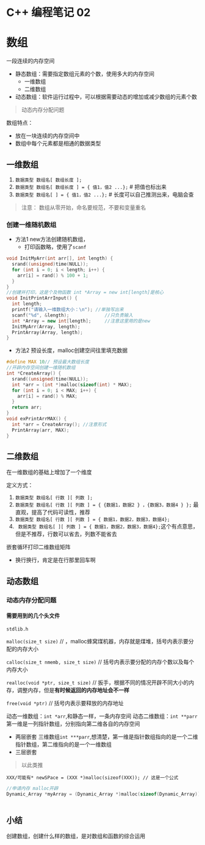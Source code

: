 # C++ 编程笔记 02

# 数组

一段连续的内存空间

- 静态数组：需要指定数组元素的个数，使用多大的内存空间
  - 一维数组
  - 二维数组
- 动态数组：软件运行过程中，可以根据需要动态的增加或减少数组的元素个数
> 动态内存分配问题

数组特点：
- 放在一块连续的内存空间中
- 数组中每个元素都是相通的数据类型

## 一维数组

1. `数据类型 数组名[ 数组长度 ];`
2. `数据类型 数组名[ 数组长度 ] = { 值1，值2 ...};` # 把值也标出来
3. `数据类型 数组名[ ] = { 值1，值2 ...};` # 长度可以自己推测出来，电脑会查

> 注意： 数组从零开始，命名要规范，不要和变量重名

### 创建一维随机数组



- 方法1 new方法创建随机数组，
  - 打印函数略，使用了`scanf`
```cpp
void InitMyArr(int arr[], int length) {
  srand((unsigned)time(NULL));
  for (int i = 0; i < length; i++) {
    arr[i] = rand() % 100 + 1;
  }
}
//创建并打印，这是个及物函数 int *Array = new int[length]是核心
void InitPrintArrInput() {
  int length;
  printf("请输入一维数组大小：\n"); //单独写出来
  scanf("%d", &length);             //只负责输入
  int *Array = new int[length];     //注意这里用的是new
  InitMyArr(Array, length);
  PrintArray(Array, length);
}

```


- 方法2 预设长度，malloc创建空间往里填充数据

```cpp
#define MAX 10// 预设最大数组长度
//开辟内存空间创建一维随机数组
int *CreateArray() {
  srand((unsigned)time(NULL));
  int *arr = (int *)malloc(sizeof(int) * MAX);
  for (int i = 0; i < MAX; i++) {
    arr[i] = rand() % MAX;
  }
  return arr;
}
void exPrintArrMAX() {
  int *arr = CreateArray(); //注意形式
  PrintArray(arr, MAX);
}

```

## 二维数组

在一维数组的基础上增加了一个维度

定义方式：

1. `数据类型 数组名[ 行数 ][ 列数 ];`
2. `数据类型 数组名[ 行数 ][ 列数 ] = { {数据1，数据2 } ，{数据3，数据4 } };` 最直观，提高了代码可读性，推荐
3. `数据类型 数组名[ 行数 ][ 列数 ] = { 数据1，数据2，数据3，数据4};`
4. ` 数据类型 数组名[ ][ 列数 ] = { 数据1，数据2，数据3，数据4};`这个有点意思，但是不推荐，行数可以省去，列数不能省去






嵌套循环打印二维数组矩阵
- 换行换行，肯定是在行那里回车啊

## 动态数组

### 动态内存分配问题

#### 需要用到的几个头文件




`stdlib.h`

`malloc(size_t size)` // ，malloc蜂窝煤机器，内存就是煤堆，括号内表示要分配的内存大小

`calloc(size_t nmemb, size_t size)` // 括号内表示要分配的内存个数以及每个内存大小

`realloc(void *ptr, size_t size)` // 扳手，根据不同的情况开辟不同大小的内存，调整内存，但是**有时候返回的内存地址会不一样**

`free(void *ptr)` // 括号内表示要释放的内存地址

动态一维数组：`int *arr`,和静态一样，一条内存空间
动态二维数组：`int **parr`第一维是一列指针数组，分别指向第二维各自的内存空间
 - 两层嵌套
三维数组`int ***parr`,想清楚，第一维是指针数组指向的是一个二维指针数组，第二维指向的是一个一维数组
- 三层嵌套
>以此类推

`XXX/可能有* newSPace = (XXX *)malloc(sizeof(XXX)); // 这是一个公式`

```c++
//申请内存 malloc开辟
Dynamic_Array *myArray = (Dynamic_Array *)malloc(sizeof(Dynamic_Array));
 

```

## 小结

创建数组，创建什么样的数组，是对数组和函数的综合运用
